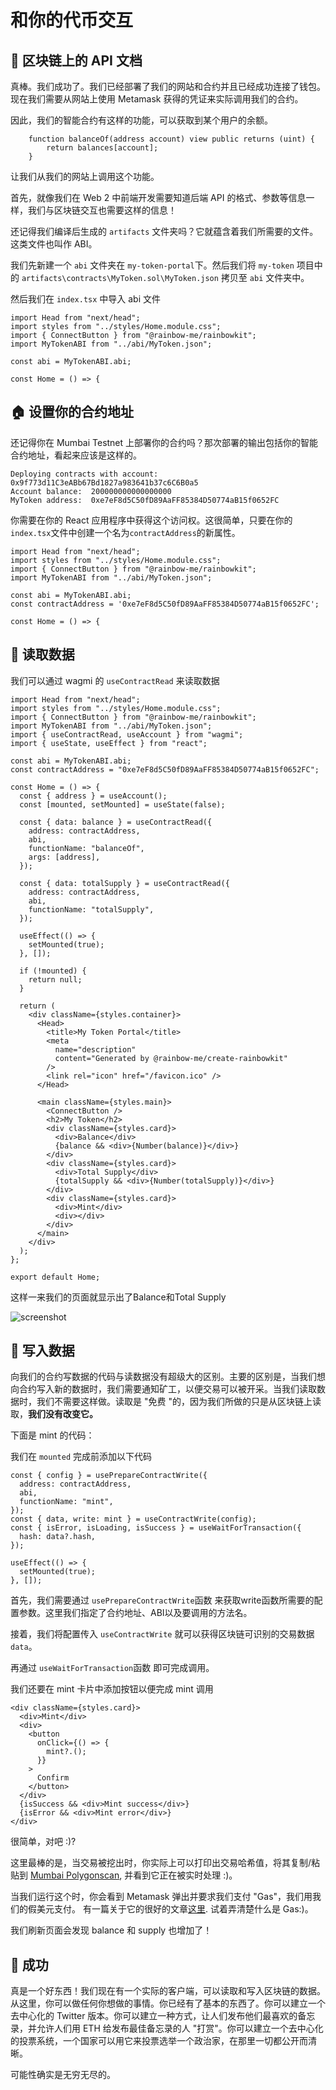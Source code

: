 # 和你的代币交互

## 📒 区块链上的 API 文档

真棒。我们成功了。我们已经部署了我们的网站和合约并且已经成功连接了钱包。现在我们需要从网站上使用 Metamask 获得的凭证来实际调用我们的合约。

因此，我们的智能合约有这样的功能，可以获取到某个用户的余额。

```solidity
    function balanceOf(address account) view public returns (uint) {
        return balances[account];
    }
```

让我们从我们的网站上调用这个功能。

首先，就像我们在 Web 2 中前端开发需要知道后端 API 的格式、参数等信息一样，我们与区块链交互也需要这样的信息！

还记得我们编译后生成的 `artifacts` 文件夹吗？它就蕴含着我们所需要的文件。这类文件也叫作 ABI。

我们先新建一个 `abi` 文件夹在 `my-token-portal`下。然后我们将 `my-token` 项目中的 `artifacts\contracts\MyToken.sol\MyToken.json` 拷贝至 `abi` 文件夹中。

然后我们在 `index.tsx` 中导入 abi 文件

```tsx
import Head from "next/head";
import styles from "../styles/Home.module.css";
import { ConnectButton } from "@rainbow-me/rainbowkit";
import MyTokenABI from "../abi/MyToken.json";

const abi = MyTokenABI.abi;

const Home = () => {
```

## 🏠 设置你的合约地址

还记得你在 Mumbai Testnet 上部署你的合约吗？那次部署的输出包括你的智能合约地址，看起来应该是这样的。

```none
Deploying contracts with account:  0x9f773d11C3eABb67Bd1827a983641b37c6C6B0a5
Account balance:  200000000000000000
MyToken address:  0xe7eF8d5C50fD89AaFF85384D50774aB15f0652FC
```

你需要在你的 React 应用程序中获得这个访问权。这很简单，只要在你的`index.tsx`文件中创建一个名为`contractAddress`的新属性。

```tsx
import Head from "next/head";
import styles from "../styles/Home.module.css";
import { ConnectButton } from "@rainbow-me/rainbowkit";
import MyTokenABI from "../abi/MyToken.json";

const abi = MyTokenABI.abi;
const contractAddress = '0xe7eF8d5C50fD89AaFF85384D50774aB15f0652FC';

const Home = () => {
```

## 📒 读取数据

我们可以通过 wagmi 的 `useContractRead` 来读取数据

```tsx
import Head from "next/head";
import styles from "../styles/Home.module.css";
import { ConnectButton } from "@rainbow-me/rainbowkit";
import MyTokenABI from "../abi/MyToken.json";
import { useContractRead, useAccount } from "wagmi";
import { useState, useEffect } from "react";

const abi = MyTokenABI.abi;
const contractAddress = "0xe7eF8d5C50fD89AaFF85384D50774aB15f0652FC";

const Home = () => {
  const { address } = useAccount();
  const [mounted, setMounted] = useState(false);

  const { data: balance } = useContractRead({
    address: contractAddress,
    abi,
    functionName: "balanceOf",
    args: [address],
  });

  const { data: totalSupply } = useContractRead({
    address: contractAddress,
    abi,
    functionName: "totalSupply",
  });

  useEffect(() => {
    setMounted(true);
  }, []);

  if (!mounted) {
    return null;
  }

  return (
    <div className={styles.container}>
      <Head>
        <title>My Token Portal</title>
        <meta
          name="description"
          content="Generated by @rainbow-me/create-rainbowkit"
        />
        <link rel="icon" href="/favicon.ico" />
      </Head>

      <main className={styles.main}>
        <ConnectButton />
        <h2>My Token</h2>
        <div className={styles.card}>
          <div>Balance</div>
          {balance && <div>{Number(balance)}</div>}
        </div>
        <div className={styles.card}>
          <div>Total Supply</div>
          {totalSupply && <div>{Number(totalSupply)}</div>}
        </div>
        <div className={styles.card}>
          <div>Mint</div>
          <div></div>
        </div>
      </main>
    </div>
  );
};

export default Home;
```
这样一来我们的页面就显示出了Balance和Total Supply

![screenshot](https://live.staticflickr.com/65535/52752408831_9857174404.jpg)

## 📝 写入数据

向我们的合约写数据的代码与读数据没有超级大的区别。主要的区别是，当我们想向合约写入新的数据时，我们需要通知矿工，以便交易可以被开采。当我们读取数据时，我们不需要这样做。读取是 "免费 "的，因为我们所做的只是从区块链上读取，**我们没有改变它。**

下面是 mint 的代码：

我们在 `mounted` 完成前添加以下代码

```tsx
const { config } = usePrepareContractWrite({
  address: contractAddress,
  abi,
  functionName: "mint",
});
const { data, write: mint } = useContractWrite(config);
const { isError, isLoading, isSuccess } = useWaitForTransaction({
  hash: data?.hash,
});

useEffect(() => {
  setMounted(true);
}, []);
```

首先，我们需要通过 `usePrepareContractWrite`函数 来获取write函数所需要的配置参数。这里我们指定了合约地址、ABI以及要调用的方法名。

接着，我们将配置传入 `useContractWrite` 就可以获得区块链可识别的交易数据 `data`。

再通过 `useWaitForTransaction`函数 即可完成调用。

我们还要在 mint 卡片中添加按钮以便完成 mint 调用

```tsx
<div className={styles.card}>
  <div>Mint</div>
  <div>
    <button
      onClick={() => {
        mint?.();
      }}
    >
      Confirm
    </button>
  </div>
  {isSuccess && <div>Mint success</div>}
  {isError && <div>Mint error</div>}
</div>
```

很简单，对吧 :)?

这里最棒的是，当交易被挖出时，你实际上可以打印出交易哈希值，将其复制/粘贴到 [Mumbai Polygonscan](https://mumbai.polygonscan.com/), 并看到它正在被实时处理 :)。

当我们运行这个时，你会看到 Metamask 弹出并要求我们支付 "Gas"，我们用我们的假美元支付。 有一篇关于它的很好的文章[这里](https://ethereum.org/en/developers/docs/gas/). 试着弄清楚什么是 Gas:)。

我们刷新页面会发现 balance 和 supply 也增加了！

## 🎉 成功

真是一个好东西！我们现在有一个实际的客户端，可以读取和写入区块链的数据。从这里，你可以做任何你想做的事情。你已经有了基本的东西了。你可以建立一个去中心化的 Twitter 版本。你可以建立一种方式，让人们发布他们最喜欢的备忘录，并允许人们用 ETH 给发布最佳备忘录的人 "打赏"。你可以建立一个去中心化的投票系统，一个国家可以用它来投票选举一个政治家，在那里一切都公开而清晰。

可能性确实是无穷无尽的。
